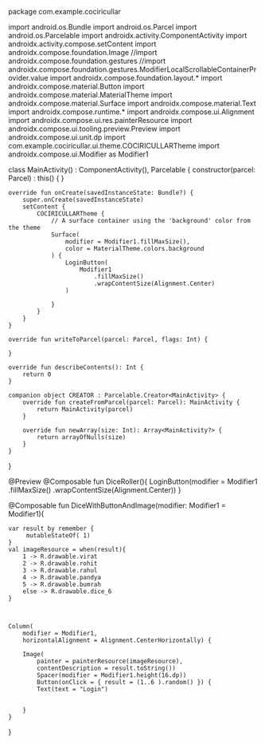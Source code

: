 package com.example.cociricullar

import android.os.Bundle
import android.os.Parcel
import android.os.Parcelable
import androidx.activity.ComponentActivity
import androidx.activity.compose.setContent
import androidx.compose.foundation.Image
//import androidx.compose.foundation.gestures
//import androidx.compose.foundation.gestures.ModifierLocalScrollableContainerProvider.value
import androidx.compose.foundation.layout.*
import androidx.compose.material.Button
import androidx.compose.material.MaterialTheme
import androidx.compose.material.Surface
import androidx.compose.material.Text
import androidx.compose.runtime.*
import androidx.compose.ui.Alignment
import androidx.compose.ui.res.painterResource
import androidx.compose.ui.tooling.preview.Preview
import androidx.compose.ui.unit.dp
import com.example.cociricullar.ui.theme.COCIRICULLARTheme
import androidx.compose.ui.Modifier as Modifier1

class MainActivity() : ComponentActivity(), Parcelable {
    constructor(parcel: Parcel) : this() {
    }

    override fun onCreate(savedInstanceState: Bundle?) {
        super.onCreate(savedInstanceState)
        setContent {
            COCIRICULLARTheme {
                // A surface container using the 'background' color from the theme
                Surface(
                    modifier = Modifier1.fillMaxSize(),
                    color = MaterialTheme.colors.background
                ) {
                    LoginButton(
                        Modifier1
                            .fillMaxSize()
                            .wrapContentSize(Alignment.Center)
                    )

                }
            }
        }
    }

    override fun writeToParcel(parcel: Parcel, flags: Int) {

    }

    override fun describeContents(): Int {
        return 0
    }

    companion object CREATOR : Parcelable.Creator<MainActivity> {
        override fun createFromParcel(parcel: Parcel): MainActivity {
            return MainActivity(parcel)
        }

        override fun newArray(size: Int): Array<MainActivity?> {
            return arrayOfNulls(size)
        }
    }
}

@Preview
@Composable
fun DiceRoller(){
    LoginButton(modifier = Modifier1
        .fillMaxSize()
        .wrapContentSize(Alignment.Center))
}

@Composable
fun DiceWithButtonAndImage(modifier: Modifier1 = Modifier1){

    var result by remember {
         mutableStateOf( 1)
    }
    val imageResource = when(result){
        1 -> R.drawable.virat
        2 -> R.drawable.rohit
        3 -> R.drawable.rahul
        4 -> R.drawable.pandya
        5 -> R.drawable.bumrah
        else -> R.drawable.dice_6
    }



    Column(
        modifier = Modifier1,
        horizontalAlignment = Alignment.CenterHorizontally) {

        Image(
            painter = painterResource(imageResource),
            contentDescription = result.toString())
            Spacer(modifier = Modifier1.height(16.dp))
            Button(onClick = { result = (1..6 ).random() }) {
            Text(text = "Login")


        }
    }

}

